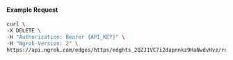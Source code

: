 <!-- Generated by nd gen api-examples. DO NOT EDIT. -->
#### Example Request
```bash
curl \
-X DELETE \
-H "Authorization: Bearer {API_KEY}" \
-H "Ngrok-Version: 2" \
https://api.ngrok.com/edges/https/edghts_2QZJ1VC7i2dapnnkz9HaNwdvHvz/routes/edghtsrt_2QZJ1T65Vi3kZz1VCMIBwxETOFP/compression
